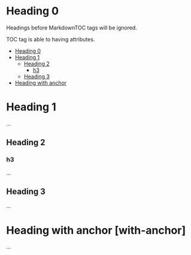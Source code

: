 # Heading 0

Headings before MarkdownTOC tags will be ignored.

TOC tag is able to having attributes.


- [Heading 0](#heading-0)
- [Heading 1](#heading-1)
  - [Heading 2](#heading-2)
    - [h3](#h3)
  - [Heading 3](#heading-3)
- [Heading with anchor](#with-anchor)




# Heading 1

...

## Heading 2
### h3

...

## Heading 3

...

# Heading with anchor [with-anchor]

...